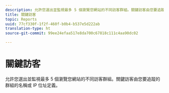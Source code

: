 ```yaml
---
description: 允許您選出並監視最多 5 個瀏覽您網站的不同訪客群組。關鍵訪客由您要追蹤的群組的名稱或 IP 位址定義。
title: 關鍵訪客
topic: Reports
uuid: 77cf330f-1f2f-460f-b0b4-b537e5d222ab
translation-type: ht
source-git-commit: 99ee24efaa517e8da700c67818c111c4aa90dc02

---
```



# 關鍵訪客

允許您選出並監視最多 5 個瀏覽您網站的不同訪客群組。關鍵訪客由您要追蹤的群組的名稱或 IP 位址定義。

